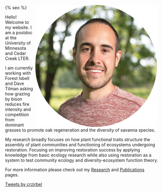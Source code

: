 <html lang="en">
      <head>
            <link rel="shortcut icon" type="image/x-icon" 
                  href="{{ "images/favicon.ico"  | absolute_url }}">
            {% seo %}
      </head>
</html>
<img align="right" height="400" width="400" hspace="5" src="images/Zirbel_headshot_circle_cropped.png">

Hello! Welcome to my website. I am a postdoc at the University of Minnesota and Cedar Creek LTER.

I am currently working with Forest Isbell and Dave Tilman asking how grazing by bison reduces fire intensity and competition from
dominant grasses to promote oak regeneration and the diversity of savanna species.

My research broadly focuses on how plant functional traits structure the assembly of plant communities and functioning of ecosystems
undergoing restoration. Focusing on improving restoration success by applying knowledge from basic ecology research while also
using restoration as a system to test community ecology and diversity-ecosystem function theory. 

For more information please check out my [Research](https://crzirbel.github.io/Research.html) and [Publications](https://crzirbel.github.io/publications.html) pages.

<a class="twitter-timeline" data-width="350" data-height="800" align="right" href="https://twitter.com/crzirbel?ref_src=twsrc%5Etfw">Tweets by crzirbel</a> <script async src="https://platform.twitter.com/widgets.js" charset="utf-8"></script>
